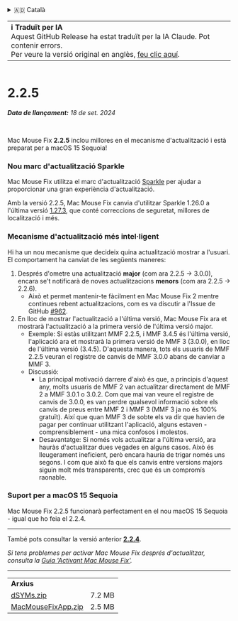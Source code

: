 <details>
<summary>🇦🇩 Català</summary>

[🇬🇧 English (GitHub Release)](https://github.com/noah-nuebling/mac-mouse-fix/releases/tag/2.2.5)\
**🇦🇩 Català**\
[🇩🇪 Deutsch](https://redirect.macmousefix.com/?target=mmf-release&tag=2.2.5&locale=de)\
[🇪🇸 Español](https://redirect.macmousefix.com/?target=mmf-release&tag=2.2.5&locale=es)\
[🇫🇷 Français](https://redirect.macmousefix.com/?target=mmf-release&tag=2.2.5&locale=fr)\
[🇮🇩 Indonesia](https://redirect.macmousefix.com/?target=mmf-release&tag=2.2.5&locale=id)\
[🇮🇹 Italiano](https://redirect.macmousefix.com/?target=mmf-release&tag=2.2.5&locale=it)\
[🇭🇺 Magyar](https://redirect.macmousefix.com/?target=mmf-release&tag=2.2.5&locale=hu)\
[🇳🇱 Nederlands](https://redirect.macmousefix.com/?target=mmf-release&tag=2.2.5&locale=nl)\
[🇵🇱 Polski](https://redirect.macmousefix.com/?target=mmf-release&tag=2.2.5&locale=pl)\
[🇧🇷 Português (Brasil)](https://redirect.macmousefix.com/?target=mmf-release&tag=2.2.5&locale=pt-BR)\
[🇵🇹 Português (Portugal)](https://redirect.macmousefix.com/?target=mmf-release&tag=2.2.5&locale=pt-PT)\
[🇷🇴 Română](https://redirect.macmousefix.com/?target=mmf-release&tag=2.2.5&locale=ro)\
[🇸🇪 Svenska](https://redirect.macmousefix.com/?target=mmf-release&tag=2.2.5&locale=sv)\
[🇻🇳 Tiếng Việt](https://redirect.macmousefix.com/?target=mmf-release&tag=2.2.5&locale=vi)\
[🇹🇷 Türkçe](https://redirect.macmousefix.com/?target=mmf-release&tag=2.2.5&locale=tr)\
[🇨🇿 Čeština](https://redirect.macmousefix.com/?target=mmf-release&tag=2.2.5&locale=cs)\
[🇬🇷 Ελληνικά](https://redirect.macmousefix.com/?target=mmf-release&tag=2.2.5&locale=el)\
[🇷🇺 Русский](https://redirect.macmousefix.com/?target=mmf-release&tag=2.2.5&locale=ru)\
[🇺🇦 Українська](https://redirect.macmousefix.com/?target=mmf-release&tag=2.2.5&locale=uk)\
[🇮🇱 עברית](https://redirect.macmousefix.com/?target=mmf-release&tag=2.2.5&locale=he)\
[🇸🇦 العربية](https://redirect.macmousefix.com/?target=mmf-release&tag=2.2.5&locale=ar)\
[🇮🇳 हिन्दी](https://redirect.macmousefix.com/?target=mmf-release&tag=2.2.5&locale=hi)\
[🇹🇭 ไทย](https://redirect.macmousefix.com/?target=mmf-release&tag=2.2.5&locale=th)\
[🇨🇳 中文 (简体)](https://redirect.macmousefix.com/?target=mmf-release&tag=2.2.5&locale=zh-Hans)\
[🇨🇳 中文 (繁體)](https://redirect.macmousefix.com/?target=mmf-release&tag=2.2.5&locale=zh-Hant)\
[🇭🇰 中文（香港)](https://redirect.macmousefix.com/?target=mmf-release&tag=2.2.5&locale=zh-HK)\
[🇯🇵 日本語](https://redirect.macmousefix.com/?target=mmf-release&tag=2.2.5&locale=ja)\
[🇰🇷 한국어](https://redirect.macmousefix.com/?target=mmf-release&tag=2.2.5&locale=ko)\
[Help translate Mac Mouse Fix to different languages!](https://github.com/noah-nuebling/mac-mouse-fix/discussions/731)
</details>
<table align=><td>
<b>ℹ️ Traduït per IA</b><br>
Aquest GitHub Release ha estat traduït per la IA Claude. Pot contenir errors.<br>
Per veure la versió original en anglès, <a href="https://github.com/noah-nuebling/mac-mouse-fix/releases/tag/2.2.5">feu clic aquí</a>.
</td></table>

<table></table>

# 2.2.5
***Data de llançament:** 18 de set. 2024*

<br>

Mac Mouse Fix **2.2.5** inclou millores en el mecanisme d'actualització i està preparat per a macOS 15 Sequoia!

### Nou marc d'actualització Sparkle

Mac Mouse Fix utilitza el marc d'actualització [Sparkle](https://sparkle-project.org/) per ajudar a proporcionar una gran experiència d'actualització.

Amb la versió 2.2.5, Mac Mouse Fix canvia d'utilitzar Sparkle 1.26.0 a l'última versió [1.27.3](https://github.com/sparkle-project/Sparkle/releases/tag/1.27.3), que conté correccions de seguretat, millores de localització i més.

### Mecanisme d'actualització més intel·ligent

Hi ha un nou mecanisme que decideix quina actualització mostrar a l'usuari. El comportament ha canviat de les següents maneres:

1. Després d'ometre una actualització **major** (com ara 2.2.5 -> 3.0.0), encara se't notificarà de noves actualitzacions **menors** (com ara 2.2.5 -> 2.2.6).
    - Això et permet mantenir-te fàcilment en Mac Mouse Fix 2 mentre continues rebent actualitzacions, com es va discutir a l'Issue de GitHub [#962](https://github.com/noah-nuebling/mac-mouse-fix/issues/962).
2. En lloc de mostrar l'actualització a l'última versió, Mac Mouse Fix ara et mostrarà l'actualització a la primera versió de l'última versió major.
    - Exemple: Si estàs utilitzant MMF 2.2.5, i MMF 3.4.5 és l'última versió, l'aplicació ara et mostrarà la primera versió de MMF 3 (3.0.0), en lloc de l'última versió (3.4.5). D'aquesta manera, tots els usuaris de MMF 2.2.5 veuran el registre de canvis de MMF 3.0.0 abans de canviar a MMF 3.
    - Discussió:
        - La principal motivació darrere d'això és que, a principis d'aquest any, molts usuaris de MMF 2 van actualitzar directament de MMF 2 a MMF 3.0.1 o 3.0.2. Com que mai van veure el registre de canvis de 3.0.0, es van perdre qualsevol informació sobre els canvis de preus entre MMF 2 i MMF 3 (MMF 3 ja no és 100% gratuït). Així que quan MMF 3 de sobte els va dir que havien de pagar per continuar utilitzant l'aplicació, alguns estaven - comprensiblement - una mica confosos i molestos.
        - Desavantatge: Si només vols actualitzar a l'última versió, ara hauràs d'actualitzar dues vegades en alguns casos. Això és lleugerament ineficient, però encara hauria de trigar només uns segons. I com que això fa que els canvis entre versions majors siguin molt més transparents, crec que és un compromís raonable.

### Suport per a macOS 15 Sequoia

Mac Mouse Fix 2.2.5 funcionarà perfectament en el nou macOS 15 Sequoia - igual que ho feia el 2.2.4.

---

També pots consultar la versió anterior [**2.2.4**](https://redirect.macmousefix.com/?target=mmf-release&tag=2.2.4&locale=ca).

*Si tens problemes per activar Mac Mouse Fix després d'actualitzar, consulta la [Guia 'Activant Mac Mouse Fix'](https://github.com/noah-nuebling/mac-mouse-fix/discussions/861).*

---

<table align="start">
<tr>
    <td colspan=2>
        <b>Arxius</b>
    </td>
</tr>
<tr>
    <td><a href="https://github.com/noah-nuebling/mac-mouse-fix/releases/download/2.2.5/dSYMs.zip">dSYMs.zip</a></td>
    <td>7.2 MB</td>
</tr>
<tr>
    <td><a href="https://github.com/noah-nuebling/mac-mouse-fix/releases/download/2.2.5/MacMouseFixApp.zip">MacMouseFixApp.zip</a></td>
    <td>2.5 MB</td>
</tr>
</table>
